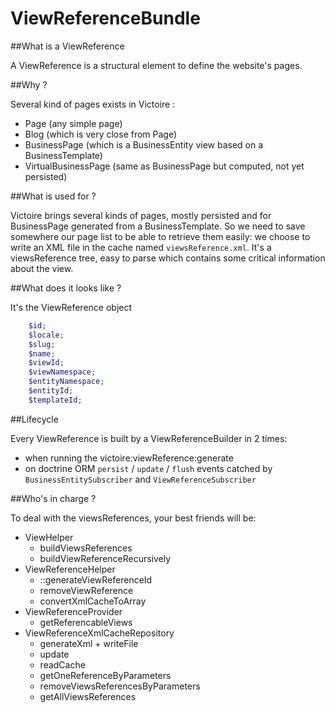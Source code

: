 # ViewReferenceBundle

##What is a ViewReference

A ViewReference is a structural element to define the website's pages.

##Why ?

Several kind of pages exists in Victoire :

- Page (any simple page)
- Blog (which is very close from Page)
- BusinessPage (which is a BusinessEntity view based on a BusinessTemplate)
- VirtualBusinessPage (same as BusinessPage but computed, not yet persisted)

##What is used for ?

Victoire brings several kinds of pages, mostly persisted and for BusinessPage generated from a BusinessTemplate.
So we need to save somewhere our page list to be able to retrieve them easily: we choose to write an XML file in the cache named `viewsReference.xml`.
It's a viewsReference tree, easy to parse which contains some critical information about the view.

##What does it looks like ?

It's the ViewReference object

```php
    $id;
    $locale;
    $slug;
    $name;
    $viewId;
    $viewNamespace;
    $entityNamespace;
    $entityId;
    $templateId;
```

##Lifecycle

Every ViewReference is built by a ViewReferenceBuilder in 2 times:

- when running the victoire:viewReference:generate
- on doctrine ORM `persist` / `update` / `flush` events catched by `BusinessEntitySubscriber` and `ViewReferenceSubscriber`

##Who's in charge ?

To deal with the viewsReferences, your best friends will be:

- ViewHelper
    - buildViewsReferences
    - buildViewReferenceRecursively
- ViewReferenceHelper
    - ::generateViewReferenceId
    - removeViewReference
    - convertXmlCacheToArray
- ViewReferenceProvider
    - getReferencableViews
- ViewReferenceXmlCacheRepository
    - generateXml + writeFile
    - update
    - readCache
    - getOneReferenceByParameters
    - removeViewsReferencesByParameters
    - getAllViewsReferences
